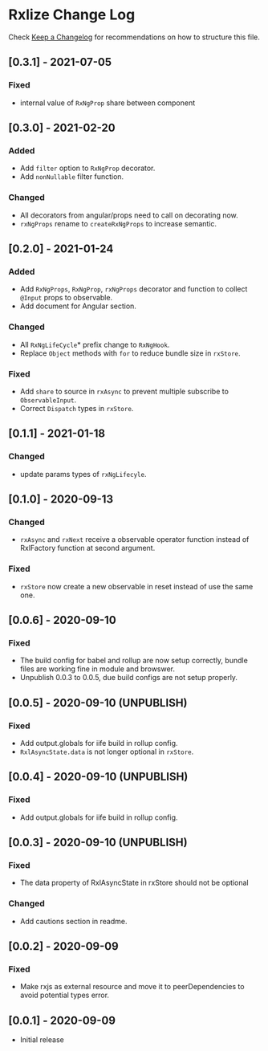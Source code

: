 # Rxlize Change Log

Check [Keep a Changelog](http://keepachangelog.com/) for recommendations on how to structure this file.

## [0.3.1] - 2021-07-05

### Fixed

- internal value of `RxNgProp` share between component

## [0.3.0] - 2021-02-20

### Added

- Add `filter` option to `RxNgProp` decorator.
- Add `nonNullable` filter function.

### Changed

- All decorators from angular/props need to call on decorating now.
- `rxNgProps` rename to `createRxNgProps` to increase semantic.

## [0.2.0] - 2021-01-24

### Added

- Add `RxNgProps`, `RxNgProp`, `rxNgProps` decorator and function to collect `@Input` props to observable.
- Add document for Angular section.

### Changed

- All `RxNgLifeCycle`\* prefix change to `RxNgHook`.
- Replace `Object` methods with `for` to reduce bundle size in `rxStore`.

### Fixed

- Add `share` to source in `rxAsync` to prevent multiple subscribe to `ObservableInput`.
- Correct `Dispatch` types in `rxStore`.

## [0.1.1] - 2021-01-18

### Changed

- update params types of `rxNgLifecyle`.

## [0.1.0] - 2020-09-13

### Changed

- `rxAsync` and `rxNext` receive a observable operator function instead of RxlFactory function at second argument.

### Fixed

- `rxStore` now create a new observable in reset instead of use the same one.

## [0.0.6] - 2020-09-10

### Fixed

- The build config for babel and rollup are now setup correctly, bundle files are working fine in module and browswer.
- Unpublish 0.0.3 to 0.0.5, due build configs are not setup properly.

## [0.0.5] - 2020-09-10 (UNPUBLISH)

### Fixed

- Add output.globals for iife build in rollup config.
- `RxlAsyncState.data` is not longer optional in `rxStore`.

## [0.0.4] - 2020-09-10 (UNPUBLISH)

### Fixed

- Add output.globals for iife build in rollup config.

## [0.0.3] - 2020-09-10 (UNPUBLISH)

### Fixed

- The data property of RxlAsyncState in rxStore should not be optional

### Changed

- Add cautions section in readme.

## [0.0.2] - 2020-09-09

### Fixed

- Make rxjs as external resource and move it to peerDependencies to avoid potential types error.

## [0.0.1] - 2020-09-09

- Initial release
